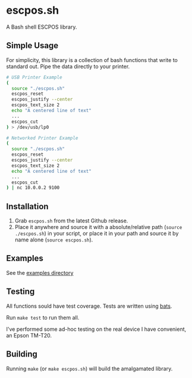 # escpos.sh

A Bash shell ESCPOS library.

## Simple Usage

For simplicity, this library is a collection of bash functions that write to
standard out. Pipe the data directly to your printer.

```bash
# USB Printer Example
(
  source "./escpos.sh"
  escpos_reset
  escpos_justify --center
  escpos_text_size 2
  echo "A centered line of text"
  ...
  escpos_cut
) > /dev/usb/lp0

# Networked Printer Example
(
  source "./escpos.sh"
  escpos_reset
  escpos_justify --center
  escpos_text_size 2
  echo "A centered line of text"
  ...
  escpos_cut
) | nc 10.0.0.2 9100
```

## Installation

1. Grab `escpos.sh` from the latest Github release.
2. Place it anywhere and source it with a absolute/relative path
   (`source ./escpos.sh`) in your script, or place it in your path and source it
   by name alone (`source escpos.sh`).

## Examples

See the [examples directory](./examples)

## Testing

All functions sould have test coverage. Tests are written using
[bats](https://github.com/bats-core/bats-core).

Run `make test` to run them all.

I've performed some ad-hoc testing on the real device I have convenient, an
Epson TM-T20.

## Building

Running `make` (or `make escpos.sh`) will build the amalgamated library.
